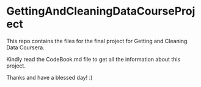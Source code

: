 # GettingAndCleaningDataCourseProject
This repo contains the files for the final project for Getting and Cleaning Data Coursera.

Kindly read the CodeBook.md file to get all the information about this project.

Thanks and have a blessed day!  :)
